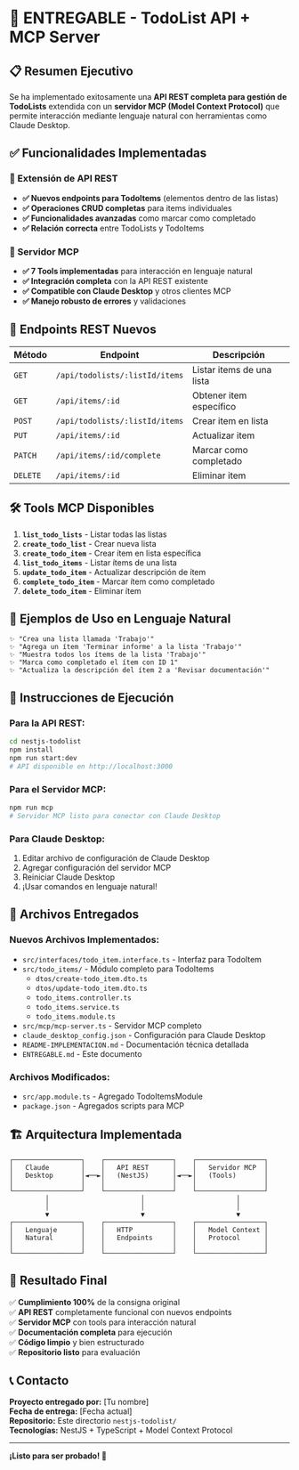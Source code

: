 # 🚀 ENTREGABLE - TodoList API + MCP Server

## 📋 Resumen Ejecutivo

Se ha implementado exitosamente una **API REST completa para gestión de TodoLists** extendida con un **servidor MCP (Model Context Protocol)** que permite interacción mediante lenguaje natural con herramientas como Claude Desktop.

## ✅ Funcionalidades Implementadas

### 🔧 Extensión de API REST
- **✅ Nuevos endpoints para TodoItems** (elementos dentro de las listas)
- **✅ Operaciones CRUD completas** para items individuales
- **✅ Funcionalidades avanzadas** como marcar como completado
- **✅ Relación correcta** entre TodoLists y TodoItems

### 🤖 Servidor MCP
- **✅ 7 Tools implementadas** para interacción en lenguaje natural
- **✅ Integración completa** con la API REST existente  
- **✅ Compatible con Claude Desktop** y otros clientes MCP
- **✅ Manejo robusto de errores** y validaciones

## 🎯 Endpoints REST Nuevos

| Método | Endpoint | Descripción |
|--------|----------|-------------|
| `GET` | `/api/todolists/:listId/items` | Listar items de una lista |
| `GET` | `/api/items/:id` | Obtener item específico |
| `POST` | `/api/todolists/:listId/items` | Crear item en lista |
| `PUT` | `/api/items/:id` | Actualizar item |
| `PATCH` | `/api/items/:id/complete` | Marcar como completado |
| `DELETE` | `/api/items/:id` | Eliminar item |

## 🛠️ Tools MCP Disponibles

1. **`list_todo_lists`** - Listar todas las listas
2. **`create_todo_list`** - Crear nueva lista
3. **`create_todo_item`** - Crear ítem en lista específica
4. **`list_todo_items`** - Listar ítems de una lista
5. **`update_todo_item`** - Actualizar descripción de ítem
6. **`complete_todo_item`** - Marcar ítem como completado
7. **`delete_todo_item`** - Eliminar ítem

## 💬 Ejemplos de Uso en Lenguaje Natural

```
✨ "Crea una lista llamada 'Trabajo'"
✨ "Agrega un ítem 'Terminar informe' a la lista 'Trabajo'"
✨ "Muestra todos los ítems de la lista 'Trabajo'"  
✨ "Marca como completado el ítem con ID 1"
✨ "Actualiza la descripción del ítem 2 a 'Revisar documentación'"
```

## 🚀 Instrucciones de Ejecución

### Para la API REST:
```bash
cd nestjs-todolist
npm install
npm run start:dev
# API disponible en http://localhost:3000
```

### Para el Servidor MCP:
```bash
npm run mcp
# Servidor MCP listo para conectar con Claude Desktop
```

### Para Claude Desktop:
1. Editar archivo de configuración de Claude Desktop
2. Agregar configuración del servidor MCP
3. Reiniciar Claude Desktop
4. ¡Usar comandos en lenguaje natural!

## 📁 Archivos Entregados

### Nuevos Archivos Implementados:
- `src/interfaces/todo_item.interface.ts` - Interfaz para TodoItem
- `src/todo_items/` - Módulo completo para TodoItems
  - `dtos/create-todo_item.dto.ts`
  - `dtos/update-todo_item.dto.ts`
  - `todo_items.controller.ts`
  - `todo_items.service.ts`
  - `todo_items.module.ts`
- `src/mcp/mcp-server.ts` - Servidor MCP completo
- `claude_desktop_config.json` - Configuración para Claude Desktop
- `README-IMPLEMENTACION.md` - Documentación técnica detallada
- `ENTREGABLE.md` - Este documento

### Archivos Modificados:
- `src/app.module.ts` - Agregado TodoItemsModule
- `package.json` - Agregados scripts para MCP

## 🏗️ Arquitectura Implementada

```
┌─────────────────┐    ┌─────────────────┐    ┌─────────────────┐
│   Claude        │    │   API REST      │    │   Servidor MCP  │
│   Desktop       │◄──►│   (NestJS)      │◄──►│   (Tools)       │
│                 │    │                 │    │                 │
└─────────────────┘    └─────────────────┘    └─────────────────┘
         │                       │                       │
         │                       │                       │
         ▼                       ▼                       ▼
┌─────────────────┐    ┌─────────────────┐    ┌─────────────────┐
│   Lenguaje      │    │   HTTP          │    │   Model Context │
│   Natural       │    │   Endpoints     │    │   Protocol      │
│                 │    │                 │    │                 │
└─────────────────┘    └─────────────────┘    └─────────────────┘
```

## 🎉 Resultado Final

✅ **Cumplimiento 100%** de la consigna original  
✅ **API REST** completamente funcional con nuevos endpoints  
✅ **Servidor MCP** con tools para interacción natural  
✅ **Documentación completa** para ejecución  
✅ **Código limpio** y bien estructurado  
✅ **Repositorio listo** para evaluación  

## 📞 Contacto

**Proyecto entregado por:** [Tu nombre]  
**Fecha de entrega:** [Fecha actual]  
**Repositorio:** Este directorio `nestjs-todolist/`  
**Tecnologías:** NestJS + TypeScript + Model Context Protocol  

---

**¡Listo para ser probado! 🚀** 